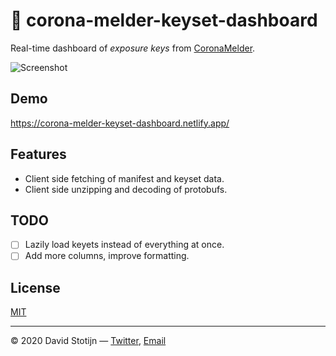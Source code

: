 # 🦠 corona-melder-keyset-dashboard

Real-time dashboard of _exposure keys_ from [CoronaMelder](https://coronamelder.nl/).

![Screenshot](https://imgur.com/fgtjd0A.png "Screenshot")

## Demo

https://corona-melder-keyset-dashboard.netlify.app/

## Features

- Client side fetching of manifest and keyset data.
- Client side unzipping and decoding of protobufs.

## TODO

- [ ] Lazily load keyets instead of everything at once.
- [ ] Add more columns, improve formatting.

## License

[MIT](LICENSE)

---

© 2020 David Stotijn — [Twitter](https://twitter.com/dstotijn), [Email](mailto:dstotijn@gmail.com)
